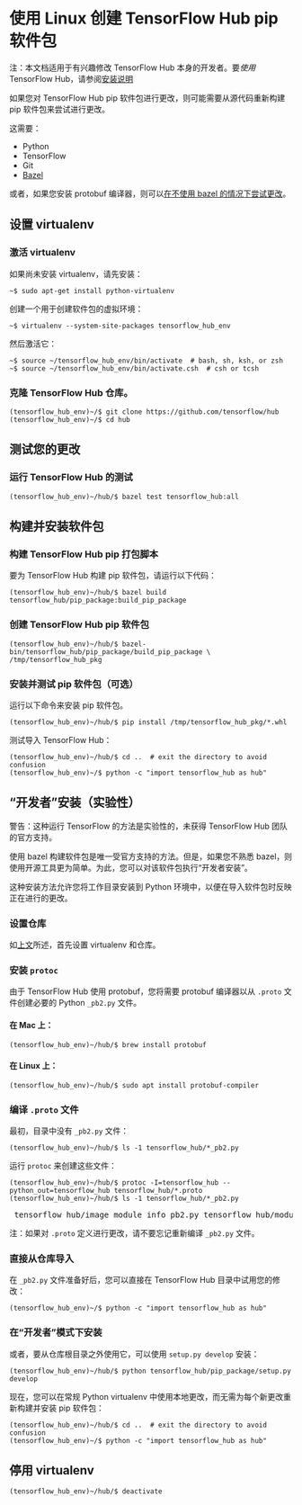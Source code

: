 <!-- Copyright 2018 The TensorFlow Hub Authors. All Rights Reserved.

Licensed under the Apache License, Version 2.0 (the "License");
you may not use this file except in compliance with the License.
You may obtain a copy of the License at

    http://www.apache.org/licenses/LICENSE-2.0

Unless required by applicable law or agreed to in writing, software
distributed under the License is distributed on an "AS IS" BASIS,
WITHOUT WARRANTIES OR CONDITIONS OF ANY KIND, either express or implied.
See the License for the specific language governing permissions and
limitations under the License.
=============================================================================-->

# 使用 Linux 创建 TensorFlow Hub pip 软件包

注：本文档适用于有兴趣修改 TensorFlow Hub 本身的开发者。要*使用* TensorFlow Hub，请参阅[安装说明](installation.md)

如果您对 TensorFlow Hub pip 软件包进行更改，则可能需要从源代码重新构建 pip 软件包来尝试进行更改。

这需要：

- Python
- TensorFlow
- Git
- [Bazel](https://docs.bazel.build/versions/master/install.html)

或者，如果您安装 protobuf 编译器，则可以[在不使用 bazel 的情况下尝试更改](#develop)。

## 设置 virtualenv

<a id="setup"></a>

### 激活 virtualenv

如果尚未安装 virtualenv，请先安装：

```shell
~$ sudo apt-get install python-virtualenv
```

创建一个用于创建软件包的虚拟环境：

```shell
~$ virtualenv --system-site-packages tensorflow_hub_env
```

然后激活它：

```shell
~$ source ~/tensorflow_hub_env/bin/activate  # bash, sh, ksh, or zsh
~$ source ~/tensorflow_hub_env/bin/activate.csh  # csh or tcsh
```

### 克隆 TensorFlow Hub 仓库。

```shell
(tensorflow_hub_env)~/$ git clone https://github.com/tensorflow/hub
(tensorflow_hub_env)~/$ cd hub
```

## 测试您的更改

### 运行 TensorFlow Hub 的测试

```shell
(tensorflow_hub_env)~/hub/$ bazel test tensorflow_hub:all
```

## 构建并安装软件包

### 构建 TensorFlow Hub pip 打包脚本

要为 TensorFlow Hub 构建 pip 软件包，请运行以下代码：

```shell
(tensorflow_hub_env)~/hub/$ bazel build tensorflow_hub/pip_package:build_pip_package
```

### 创建 TensorFlow Hub pip 软件包

```shell
(tensorflow_hub_env)~/hub/$ bazel-bin/tensorflow_hub/pip_package/build_pip_package \
/tmp/tensorflow_hub_pkg
```

### 安装并测试 pip 软件包（可选）

运行以下命令来安装 pip 软件包。

```shell
(tensorflow_hub_env)~/hub/$ pip install /tmp/tensorflow_hub_pkg/*.whl
```

测试导入 TensorFlow Hub：

```shell
(tensorflow_hub_env)~/hub/$ cd ..  # exit the directory to avoid confusion
(tensorflow_hub_env)~/$ python -c "import tensorflow_hub as hub"
```

## “开发者”安装（实验性）

<a id="develop"></a>

警告：这种运行 TensorFlow 的方法是实验性的，未获得 TensorFlow Hub 团队的官方支持。

使用 bazel 构建软件包是唯一受官方支持的方法。但是，如果您不熟悉 bazel，则使用开源工具更为简单。为此，您可以对该软件包执行“开发者安装”。

这种安装方法允许您将工作目录安装到 Python 环境中，以便在导入软件包时反映正在进行的更改。

### 设置仓库

如[上文](#setup)所述，首先设置 virtualenv 和仓库。

### 安装 `protoc`

由于 TensorFlow Hub 使用 protobuf，您将需要 protobuf 编译器以从 `.proto` 文件创建必要的 Python `_pb2.py` 文件。

#### 在 Mac 上：

```
(tensorflow_hub_env)~/hub/$ brew install protobuf
```

#### 在 Linux 上：

```
(tensorflow_hub_env)~/hub/$ sudo apt install protobuf-compiler
```

### 编译 `.proto` 文件

最初，目录中没有 `_pb2.py` 文件：

```
(tensorflow_hub_env)~/hub/$ ls -1 tensorflow_hub/*_pb2.py
```

运行 `protoc` 来创建这些文件：

```
(tensorflow_hub_env)~/hub/$ protoc -I=tensorflow_hub --python_out=tensorflow_hub tensorflow_hub/*.proto
(tensorflow_hub_env)~/hub/$ ls -1 tensorflow_hub/*_pb2.py
```

<pre> tensorflow_hub/image_module_info_pb2.py tensorflow_hub/module_attachment_pb2.py tensorflow_hub/module_def_pb2.py</pre>

注：如果对 `.proto` 定义进行更改，请不要忘记重新编译 `_pb2.py` 文件。

### 直接从仓库导入

在 `_pb2.py` 文件准备好后，您可以直接在 TensorFlow Hub 目录中试用您的修改：

```
(tensorflow_hub_env)~/$ python -c "import tensorflow_hub as hub"
```

### 在“开发者”模式下安装

或者，要从仓库根目录之外使用它，可以使用 `setup.py develop` 安装：

```
(tensorflow_hub_env)~/hub/$ python tensorflow_hub/pip_package/setup.py develop
```

现在，您可以在常规 Python virtualenv 中使用本地更改，而无需为每个新更改重新构建并安装 pip 软件包：

```shell
(tensorflow_hub_env)~/hub/$ cd ..  # exit the directory to avoid confusion
(tensorflow_hub_env)~/$ python -c "import tensorflow_hub as hub"
```

## 停用 virtualenv

```shell
(tensorflow_hub_env)~/hub/$ deactivate
```
